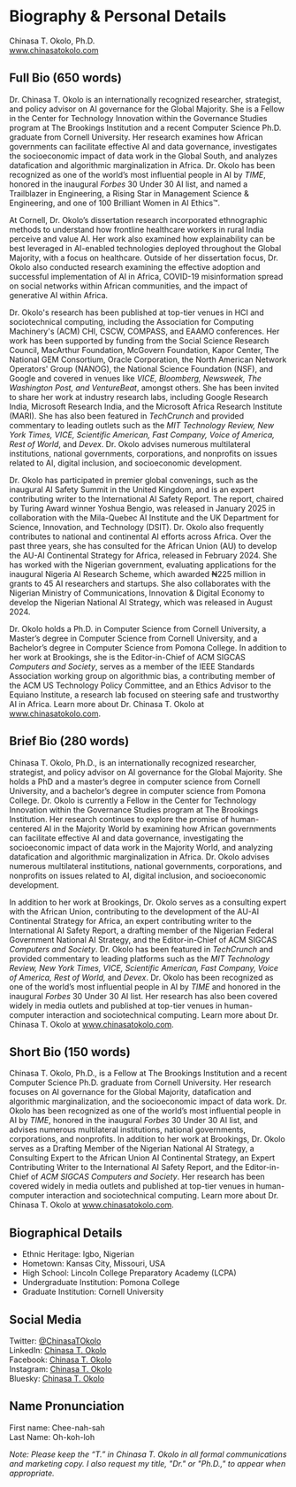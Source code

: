 # Biography & Personal Details
Chinasa T. Okolo, Ph.D. \
www.chinasatokolo.com

## Full Bio (650 words)
Dr. Chinasa T. Okolo is an internationally recognized researcher, strategist, and policy advisor on AI governance for the Global Majority. She is a Fellow in the Center for Technology Innovation within the Governance Studies program at The Brookings Institution and a recent Computer Science Ph.D. graduate from Cornell University. Her research examines how African governments can facilitate effective AI and data governance, investigates the socioeconomic impact of data work in the Global South, and analyzes datafication and algorithmic marginalization in Africa. Dr. Okolo has been recognized as one of the world’s most influential people in AI by _TIME_, honored in the inaugural _Forbes_ 30 Under 30 AI list, and named a Trailblazer in Engineering, a Rising Star in Management Science & Engineering, and one of 100 Brilliant Women in AI Ethics™.
 
At Cornell, Dr. Okolo’s dissertation research incorporated ethnographic methods to understand how frontline healthcare workers in rural India perceive and value AI. Her work also examined how explainability can be best leveraged in AI-enabled technologies deployed throughout the Global Majority, with a focus on healthcare. Outside of her dissertation focus, Dr. Okolo also conducted research examining the effective adoption and successful implementation of AI in Africa, COVID-19 misinformation spread on social networks within African communities, and the impact of generative AI within Africa.

Dr. Okolo's research has been published at top-tier venues in HCI and sociotechnical computing, including the Association for Computing Machinery's (ACM) CHI, CSCW, COMPASS, and EAAMO conferences. Her work has been supported by funding from the Social Science Research Council, MacArthur Foundation, McGovern Foundation, Kapor Center, The National GEM Consortium, Oracle Corporation, the North American Network Operators' Group (NANOG), the National Science Foundation (NSF), and Google and covered in venues like _VICE, Bloomberg, Newsweek, The Washington Post, and VentureBeat_, amongst others. She has been invited to share her work at industry research labs, including Google Research India, Microsoft Research India, and the Microsoft Africa Research Institute (MARI). She has also been featured in _TechCrunch_ and provided commentary to leading outlets such as the _MIT Technology Review, New York Times, VICE, Scientific American, Fast Company, Voice of America, Rest of World_, and _Devex_. Dr. Okolo advises numerous multilateral institutions, national governments, corporations, and nonprofits on issues related to AI, digital inclusion, and socioeconomic development.

Dr. Okolo has participated in premier global convenings, such as the inaugural AI Safety Summit in the United Kingdom, and is an expert contributing writer to the International AI Safety Report. The report, chaired by Turing Award winner Yoshua Bengio, was released in January 2025 in collaboration with the Mila-Quebec AI Institute and the UK Department for Science, Innovation, and Technology (DSIT). Dr. Okolo also frequently contributes to national and continental AI efforts across Africa. Over the past three years, she has consulted for the African Union (AU) to develop the AU-AI Continental Strategy for Africa, released in February 2024. She has worked with the Nigerian government, evaluating applications for the inaugural Nigeria AI Research Scheme, which awarded ₦225 million in grants to 45 AI researchers and startups. She also collaborates with the Nigerian Ministry of Communications, Innovation & Digital Economy to develop the Nigerian National AI Strategy, which was released in August 2024.
 
Dr. Okolo holds a Ph.D. in Computer Science from Cornell University, a Master’s degree in Computer Science from Cornell University, and a Bachelor’s degree in Computer Science from Pomona College. In addition to her work at Brookings, she is the Editor-in-Chief of ACM SIGCAS _Computers and Society_, serves as a member of the IEEE Standards Association working group on algorithmic bias, a contributing member of the ACM US Technology Policy Committee, and an Ethics Advisor to the Equiano Institute, a research lab focused on steering safe and trustworthy AI in Africa. Learn more about Dr. Chinasa T. Okolo at www.chinasatokolo.com.

## Brief Bio (280 words)
Chinasa T. Okolo, Ph.D., is an internationally recognized researcher, strategist, and policy advisor on AI governance for the Global Majority. She holds a PhD and a master’s degree in computer science from Cornell University, and a bachelor’s degree in computer science from Pomona College. Dr. Okolo is currently a Fellow in the Center for Technology Innovation within the Governance Studies program at The Brookings Institution. Her research continues to explore the promise of human-centered AI in the Majority World by examining how African governments can facilitate effective AI and data governance, investigating the socioeconomic impact of data work in the Majority World, and analyzing datafication and algorithmic marginalization in Africa. Dr. Okolo advises numerous multilateral institutions, national governments, corporations, and nonprofits on issues related to AI, digital inclusion, and socioeconomic development.

In addition to her work at Brookings, Dr. Okolo serves as a consulting expert with the African Union, contributing to the development of the AU-AI Continental Strategy for Africa, an expert contributing writer to the International AI Safety Report, a drafting member of the Nigerian Federal Government National AI Strategy, and the Editor-in-Chief of ACM SIGCAS _Computers and Society_. Dr. Okolo has been featured in _TechCrunch_ and provided commentary to leading platforms such as the _MIT Technology Review, New York Times, VICE, Scientific American, Fast Company, Voice of America, Rest of World,_ and _Devex_. Dr. Okolo has been recognized as one of the world’s most influential people in AI by _TIME_ and honored in the inaugural _Forbes_ 30 Under 30 AI list. Her research has also been covered widely in media outlets and published at top-tier venues in human-computer interaction and sociotechnical computing. Learn more about Dr. Chinasa T. Okolo at www.chinasatokolo.com.

## Short Bio (150 words)
Chinasa T. Okolo, Ph.D., is a Fellow at The Brookings Institution and a recent Computer Science Ph.D. graduate from Cornell University. Her research focuses on AI governance for the Global Majority, datafication and algorithmic marginalization, and the socioeconomic impact of data work. Dr. Okolo has been recognized as one of the world’s most influential people in AI by _TIME_, honored in the inaugural _Forbes_ 30 Under 30 AI list, and advises numerous multilateral institutions, national governments, corporations, and nonprofits. In addition to her work at Brookings, Dr. Okolo serves as a Drafting Member of the Nigerian National AI Strategy, a Consulting Expert to the African Union AI Continental Strategy, an Expert Contributing Writer to the International AI Safety Report, and the Editor-in-Chief of _ACM SIGCAS Computers and Society_. Her research has been covered widely in media outlets and published at top-tier venues in human-computer interaction and sociotechnical computing. Learn more about Dr. Chinasa T. Okolo at www.chinasatokolo.com. 

## Biographical Details
* Ethnic Heritage: Igbo, Nigerian
* Hometown: Kansas City, Missouri, USA
* High School: Lincoln College Preparatory Academy (LCPA)
* Undergraduate Institution: Pomona College
* Graduate Institution: Cornell University

## Social Media
Twitter: [@ChinasaTOkolo](https://www.twitter.com/ChinasaTOkolo) \
LinkedIn: [Chinasa T. Okolo](https://www.linkedin.com/in/chinasatokolo) \
Facebook: [Chinasa T. Okolo](https://www.facebook.com/ChinasaTOkolo) \
Instagram: [Chinasa T. Okolo](https://www.instagram.com/ChinasaTOkolo) \
Bluesky: [Chinasa T. Okolo](https://bsky.app/profile/chinasa.bsky.social) 

## Name Pronunciation
First name: Chee-nah-sah 		
Last Name: Oh-koh-loh



_Note: Please keep the “T.” in Chinasa T. Okolo in all formal communications and marketing copy. I also request my title, "Dr." or "Ph.D.," to appear when appropriate._

